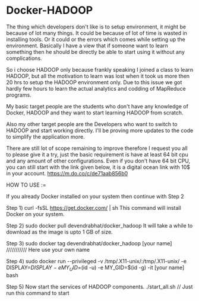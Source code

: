 # Docker-HADOOP

The thing which developers don't like is to setup environment, it might be because of lot many things.
It could be because of lot of time is wasted in installing tools.
Or it could or the errors which comes while setting up the environment.
Basically I have a view that if someone want to learn something then he should be directly be able to start using it without any complications.

So i choose HADOOP only because frankly speaking I joined a class to learn HADOOP, but all the motivation to learn was lost when it took us more then 20 hrs to setup the HADOOP environment only.
Due to this issue we got hardly few hours to learn the actual analytics and codding of MapReduce programs.

My basic target people are the students who don't have any knowledge of Docker, HADOOP and they want to start learning HADOOP from scratch.

Also my other target people are the Developers who want to switch to HADOOP and start working directly. I'll be proving more updates to the code to simplify the application more.

There are still lot of scope remaining to improve therefore I request you all to please give it a try, just the basic requirement is have at least 64 bit cpu and any amount of other configurations.
Even if you don't have 64 bit CPU, you can still start with the link given below, it is a digital ocean link with 10$ in your account.
https://m.do.co/c/de71aab856b0


HOW TO USE :=

If you already Docker installed on your system then continue with Step 2

Step 1) curl -fsSL https://get.docker.com/ | sh
        This command will install Docker on your system.
        
Step 2) sudo docker pull devendrabhat/docker_hadoop
        It will take a while to download as the image is upto 1 GB of size.
        
Step 3) sudo docker tag devendrabhat/docker_hadoop [your name]       /////////// Here use your own name

Step 4) sudo docker run --privileged -v /tmp/.X11-unix/:/tmp/.X11-unix/ -e DISPLAY=$DISPLAY -e MY_UID=$(id -u) -e MY_GID=$(id -g) -it [your name] bash

Step 5) Now start the services of HADOOP components.
        ./start_all.sh             // Just run this command to start
        
        
